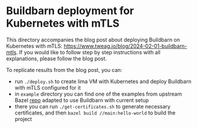 # Buildbarn deployment for Kubernetes with mTLS

This directory accompanies the blog post about deploying Buildbarn on
Kubernetes with mTLS: https://www.tweag.io/blog/2024-02-01-buildbarn-mtls.
If you would like to follow step by step instructions with all explanations,
please follow the blog post.

To replicate results from the blog post, you can:

- run `./deploy.sh` to create lima VM with Kubernetes and deploy Buildbarn with
  mTLS configured for it
- in `example` directory you can find one of the examples from upstream Bazel
  [repo](https://github.com/bazelbuild/examples/tree/main/cpp-tutorial/stage1)
  adapted to use Buildbarn with current setup
- there you can run `./get-certificates.sh` to generate necessary certificates,
  and then `bazel build //main:hello-world` to build the project
